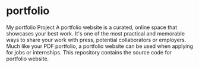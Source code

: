 # portfolio
My portfolio Project
A portfolio website is a curated, online space that showcases your best work. 
It's one of the most practical and memorable ways to share your work with press, potential collaborators or employers.
Much like your PDF portfolio, a portfolio website can be used when applying for jobs or internships. 
This repository contains the source code for portfolio website.
